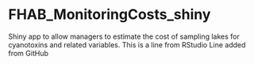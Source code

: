# FHAB_MonitoringCosts_shiny
Shiny app to allow managers to estimate the cost of sampling lakes for cyanotoxins and related variables.
This is a line from RStudio
Line added from GitHub
